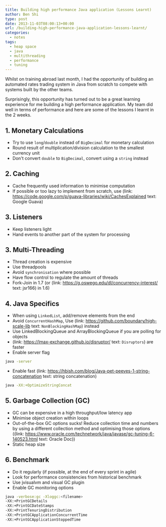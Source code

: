 ```yaml
---
title: Building high performance Java application (Lessons Learnt)
author: Ben Shi
type: post
date: 2013-11-03T08:00:13+00:00
url: /building-high-performance-java-application-lessons-learnt/
categories:
  - notes
tags:
  - heap space
  - java
  - multithreading
  - performance
  - tuning
---
```


Whilst on training abroad last month, I had the opportunity of building an automated rates trading system in Java from scratch to compete with systems built by the other teams.

Surprisingly, this opportunity has turned out to be a great learning experience for me building a high performance application. My team did well in terms of performance and here are some of the lessons I learnt in the 2 weeks.

## 1. Monetary Calculations

- Try to use `long`/`double` instead of `BigDecimal` for monetary calculation
- Round result of multiplication/division calculation to the smallest currency unit
- Don't convert `double` to `BigDecimal`, convert using a `string` instead

## 2. Caching

- Cache frequently used information to minimise computation
- If possible or too lazy to implement from scratch, use (link: https://code.google.com/p/guava-libraries/wiki/CachesExplained text: Google Guava)

## 3. Listeners

- Keep listeners light
- Hand events to another part of the system for processing

## 3. Multi-Threading

- Thread creation is expensive
- Use threadpools
- Avoid `synchronisation` where possible
- Have flow control to regulate the amount of threads
- Fork-Join in 1.7 (or (link: https://g.oswego.edu/dl/concurrency-interest/ text: jsr166) in 1.6)

## 4. Java Specifics

- When using `LinkedList`, add/remove elements from the end
- Avoid `ConcurrentHashMap`, Use (link: https://github.com/boundary/high-scale-lib text: `NonBlockingHashMap`) instead
- Use LinkedBlockingQueue and ArrayBlockingQueue if you are polling for objects
- (link: https://lmax-exchange.github.io/disruptor/ text: `Disruptors`) are faster
- Enable server flag

```bash
java -server
```

- Enable fast (link: https://hbish.com/blog/Java-pet-peeves-1-string-concatenation text: string concatenation)

```bash
java -XX:+OptimizeStringConcat
```

## 5. Garbage Collection (GC)

- GC can be expensive in a high throughput/low latency app
- Minimise object creation within loops
- Out-of-the-box GC options sucks! Reduce collection time and numbers by using a different collection method and optimising those options ((link: https://www.oracle.com/technetwork/java/javase/gc-tuning-6-140523.html text: Oracle Doc))
- Static heap size

## 6. Benchmark

- Do it regularly (if possible, at the end of every sprint in agile)
- Look for performance consistencies from historical benchmark
- Use jvisualvm and visual GC plugin
- Enable GC monitoring options

```bash
java -verbose:gc -Xloggc:<filename>
-XX:+PrintGCDetails
-XX:+PrintGCDateStamps
-XX:+PrintTenuringDistribution
-XX:+PrintGCApplicationConcurrentTime
-XX:+PrintGCApplicationStoppedTime
```
